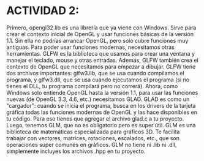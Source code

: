 # ACTIVIDAD 2: 
Primero, opengl32.lib es una librería que ya viene con Windows. Sirve para crear el contexto inicial de OpenGL y usar funciones básicas de la versión 1.1. Sin ella no podrías arrancar OpenGL, pero solo cubre funciones muy antiguas. Para poder usar funciones modernas, necesitamos otras herramientas.
GLFW es la biblioteca que usamos para crear una ventana y manejar el teclado, mouse y otras entradas. Además, GLFW también crea el contexto de OpenGL que necesitamos para empezar a dibujar. GLFW tiene dos archivos importantes: glfw3.lib, que se usa cuando compilamos el programa, y glfw3.dll, que se usa cuando ejecutamos el programa (si no tienes el DLL, tu programa compilará pero no correrá).
Ahora, como Windows solo entiende OpenGL hasta la versión 1.1, para usar las funciones nuevas (de OpenGL 3.3, 4.6, etc.) necesitamos GLAD. GLAD es como un "cargador": cuando se inicia el programa, busca en los drivers de la tarjeta gráfica todas las funciones modernas de OpenGL y las hace disponibles en tu código. Para eso tienes que agregar el archivo glad.c a tu proyecto.
Luego, tenemos GLM, que no es obligatorio pero es super útil. GLM es una biblioteca de matemáticas especializada para gráficos 3D. Te facilita trabajar con vectores, matrices, rotaciones, escalados, etc., que son operaciones súper comunes en gráficos. GLM no tiene ni .lib ni .dll, simplemente incluyes los archivos .hpp en tu proyecto.
